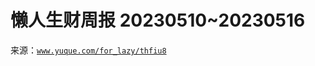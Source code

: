 # 懒人生财周报 20230510~20230516

来源：[`www.yuque.com/for_lazy/thfiu8`](https://www.yuque.com/for_lazy/thfiu8)